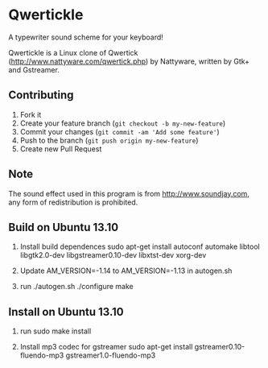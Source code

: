 # Qwertickle
A typewriter sound scheme for your keyboard!

Qwertickle is a Linux clone of Qwertick (http://www.nattyware.com/qwertick.php) by Nattyware, written by Gtk+ and Gstreamer.

## Contributing
1. Fork it
2. Create your feature branch (`git checkout -b my-new-feature`)
3. Commit your changes (`git commit -am 'Add some feature'`)
4. Push to the branch (`git push origin my-new-feature`)
5. Create new Pull Request

## Note
The sound effect used in this program is from http://www.soundjay.com, any form of redistribution is prohibited.


## Build on Ubuntu 13.10 
1. Install build dependences
sudo apt-get install autoconf automake libtool libgtk2.0-dev libgstreamer0.10-dev libxtst-dev xorg-dev

2. Update 
AM_VERSION=-1.14
to
AM_VERSION=-1.13
in autogen.sh

3. run 
./autogen.sh
./configure
make

## Install on Ubuntu 13.10
1. run
sudo make install

2. Install mp3 codec for gstreamer
sudo apt-get install gstreamer0.10-fluendo-mp3 gstreamer1.0-fluendo-mp3
